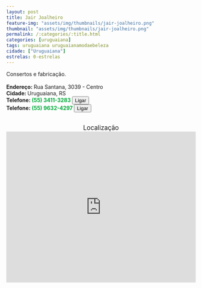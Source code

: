 ```yaml
---
layout: post
title: Jair Joalheiro
feature-img: "assets/img/thumbnails/jair-joalheiro.png"
thumbnail: "assets/img/thumbnails/jair-joalheiro.png"
permalink: /:categories/:title.html
categories: [uruguaiana]
tags: uruguaiana uruguaianamodaebeleza
cidade: ["Uruguaiana"]
estrelas: 0-estrelas
---
```

Consertos e fabricação.<!-- more --><br/>
<br/>
<b>Endereço: </b>Rua Santana, 3039 - Centro<br />
<b>Cidade: </b>Uruguaiana, RS<br />
<b>Telefone: <span style="color: #00ab3a;">(55) 3411-3283</span> <a href="tel:5534113283"><button class="ligar">Ligar</button></a></b><br />
<b>Telefone: <span style="color: #00ab3a;">(55) 9632-4297</span> <a href="tel:5596324297"><button class="ligar">Ligar</button></a></b><br />
<br />
<div style="font-size: larger; text-align: center;">
Localização</div>
<iframe src="https://www.google.com/maps/embed?pb=!1m18!1m12!1m3!1d3463.4816394326162!2d-57.082261084891506!3d-29.76371168198529!2m3!1f0!2f0!3f0!3m2!1i1024!2i768!4f13.1!3m3!1m2!1s0x94535b3ff37acdbb%3A0x33b3db7a2c5e8ce2!2sR.+Gen.+Fl%C3%B4res+da+Cunha%2C+2702+-+Centro%2C+Uruguaiana+-+RS!5e0!3m2!1spt-BR!2sbr!4v1524534173289" width="100%" height="400" frameborder="0" style="border:0" allowfullscreen></iframe>

